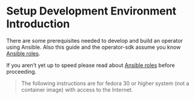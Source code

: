 # Setup Development Environment Introduction


There are some prerequisites needed to develop and build an operator using Ansible. Also this guide and the operator-sdk assume you know [Ansible roles](https://docs.ansible.com/ansible/latest/user_guide/playbooks_reuse_roles.html). 

If you aren't yet up to speed please read about [Ansible roles](https://docs.ansible.com/ansible/latest/user_guide/playbooks_reuse_roles.html) before proceeding.

> The following instructions are for fedora 30 or higher system (not a container image) with access to the Internet.

